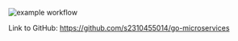 ![example workflow](https://github.com/github/go-microservices/actions/workflows/go.yml/badge.svg)

Link to GitHub: https://github.com/s2310455014/go-microservices
